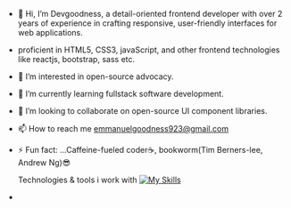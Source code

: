 - 👋 Hi, I’m Devgoodness, a detail-oriented frontend developer with over 2 years of experience in crafting responsive, user-friendly interfaces for web applications.
- proficient in HTML5, CSS3, javaScript, and other frontend technologies like reactjs, bootstrap, sass etc.
- 👀 I’m interested in open-source advocacy.
- 🌱 I’m currently learning fullstack software development.
- 💞️ I’m looking to collaborate on open-source UI component libraries.
- 📫 How to reach me emmanuelgoodness923@gmail.com
- ⚡ Fun fact: ...Caffeine-fueled coder☕, bookworm(Tim Berners-lee, Andrew Ng)😎

  Technologies & tools i work with
[![My Skills](https://skillicons.dev/icons?i=js,html,css,tailwind,react,git,sass,bootstrap,typescript,go,github,vscode,terminal)](https://skillicons.dev)
- 
<!---
Devgoodness/Devgoodness is a ✨ special ✨ repository because its `README.md` (this file) appears on your GitHub profile.
You can click the Preview link to take a look at your changes.
--->

